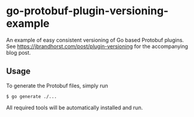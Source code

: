 # go-protobuf-plugin-versioning-example
An example of easy consistent versioning of Go based Protobuf plugins. See
https://jbrandhorst.com/post/plugin-versioning for the accompanying blog post.

## Usage

To generate the Protobuf files, simply run

```shell
$ go generate ./...
```

All required tools will be automatically installed and run.

